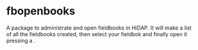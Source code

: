 # fbopenbooks
A package to administrate and open fieldbooks in HiDAP.
It will make a list of all the fieldbooks created, then select your fieldbok and finally open it pressing a <OPEN-BUTTON>.

